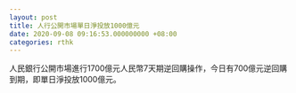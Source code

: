 ```yaml
---
layout: post
title: 人行公開市場單日淨投放1000億元
date: 2020-09-08 09:16:53.000000000 +08:00
categories: rthk
---
```


人民銀行公開市場進行1700億元人民幣7天期逆回購操作，今日有700億元逆回購到期，即單日淨投放1000億元。
